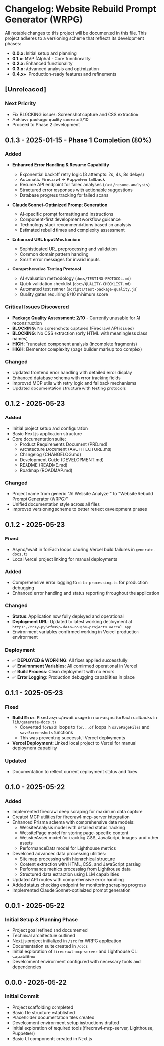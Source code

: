 # Changelog: Website Rebuild Prompt Generator (WRPG)

All notable changes to this project will be documented in this file. This project adheres to a versioning scheme that reflects its development phases:

- **0.0.x:** Initial setup and planning
- **0.1.x:** MVP (Alpha) - Core functionality
- **0.2.x:** Enhanced functionality
- **0.3.x:** Advanced analysis and optimization
- **0.4.x+:** Production-ready features and refinements

## [Unreleased]

### Next Priority
- Fix BLOCKING issues: Screenshot capture and CSS extraction
- Achieve package quality score ≥ 8/10
- Proceed to Phase 2 development

## 0.1.3 - 2025-01-15 - Phase 1 Completion (80%)

### Added
- **Enhanced Error Handling & Resume Capability**
  - Exponential backoff retry logic (3 attempts: 2s, 4s, 8s delays)
  - Automatic Firecrawl → Puppeteer fallback
  - Resume API endpoint for failed analyses (`/api/resume-analysis`)
  - Structured error responses with actionable suggestions
  - Database progress tracking for failed scans

- **Claude Sonnet-Optimized Prompt Generation**
  - AI-specific prompt formatting and instructions
  - Component-first development workflow guidance
  - Technology stack recommendations based on analysis
  - Estimated rebuild times and complexity assessment

- **Enhanced URL Input Mechanism**
  - Sophisticated URL preprocessing and validation
  - Common domain pattern handling
  - Smart error messages for invalid inputs

- **Comprehensive Testing Protocol**
  - AI evaluation methodology (`docs/TESTING-PROTOCOL.md`)
  - Quick validation checklist (`docs/QUALITY-CHECKLIST.md`)
  - Automated test runner (`scripts/test-package-quality.js`)
  - Quality gates requiring 8/10 minimum score

### Critical Issues Discovered
- **Package Quality Assessment: 2/10** - Currently unusable for AI reconstruction
- **BLOCKING**: No screenshots captured (Firecrawl API issues)
- **BLOCKING**: No CSS extraction (only HTML with meaningless class names)
- **HIGH**: Truncated component analysis (incomplete fragments)
- **HIGH**: Elementor complexity (page builder markup too complex)

### Changed
- Updated frontend error handling with detailed error display
- Enhanced database schema with error tracking fields
- Improved MCP utils with retry logic and fallback mechanisms
- Updated documentation structure with testing protocols

## 0.1.2 - 2025-05-23

### Added
- Initial project setup and configuration
- Basic Next.js application structure
- Core documentation suite:
  - Product Requirements Document (PRD.md)
  - Architecture Document (ARCHITECTURE.md)
  - Changelog (CHANGELOG.md)
  - Development Guide (DEVELOPMENT.md)
  - README (README.md)
  - Roadmap (ROADMAP.md)

### Changed
- Project name from generic "AI Website Analyzer" to "Website Rebuild Prompt Generator (WRPG)"
- Unified documentation style across all files
- Improved versioning scheme to better reflect development phases

## 0.1.2 - 2025-05-23

### Fixed
- Async/await in forEach loops causing Vercel build failures in `generate-docs.ts`
- Local Vercel project linking for manual deployments

### Added
- Comprehensive error logging to `data-processing.ts` for production debugging
- Enhanced error handling and status reporting throughout the application

### Changed
- **Status**: Application now fully deployed and operational
- **Deployment URL**: Updated to latest working deployment at `https://xray-py6rfm99p-dean-roughs-projects.vercel.app`
- Environment variables confirmed working in Vercel production environment

### Deployment
- ✅ **DEPLOYED & WORKING**: All fixes applied successfully
- ✅ **Environment Variables**: All confirmed operational in Vercel
- ✅ **Build Process**: Clean deployment with no errors
- ✅ **Error Logging**: Production debugging capabilities in place

## 0.1.1 - 2025-05-23

### Fixed
- **Build Error**: Fixed async/await usage in non-async forEach callbacks in `lib/generate-docs.ts`
  - Converted `forEach` loops to `for...of` loops in `savePageFiles` and `saveScreenshots` functions
  - This was preventing successful Vercel deployments
- **Vercel Deployment**: Linked local project to Vercel for manual deployment capability

### Updated
- Documentation to reflect current deployment status and fixes

## 0.1.0 - 2025-05-22

### Added
- Implemented firecrawl deep scraping for maximum data capture
- Created MCP utilities for firecrawl-mcp-server integration
- Enhanced Prisma schema with comprehensive data models:
  - WebsiteAnalysis model with detailed status tracking
  - WebsitePage model for storing page-specific content
  - WebsiteAsset model for tracking CSS, JavaScript, images, and other assets
  - PerformanceData model for Lighthouse metrics
- Developed advanced data processing utilities:
  - Site map processing with hierarchical structure
  - Content extraction with HTML, CSS, and JavaScript parsing
  - Performance metrics processing from Lighthouse data
  - Structured data extraction using LLM capabilities
- Updated API routes with comprehensive error handling
- Added status checking endpoint for monitoring scraping progress
- Implemented Claude Sonnet-optimized prompt generation

## 0.0.1 - 2025-05-22

### Initial Setup & Planning Phase
- Project goal refined and documented
- Technical architecture outlined
- Next.js project initialized in `/src` for WRPG application
- Documentation suite created in `/docs`
- Initial exploration of `firecrawl-mcp-server` and Lighthouse CLI capabilities
- Development environment configured with necessary tools and dependencies

## 0.0.0 - 2025-05-22

### Initial Commit
- Project scaffolding completed
- Basic file structure established
- Placeholder documentation files created
- Development environment setup instructions drafted
- Initial exploration of required tools (firecrawl-mcp-server, Lighthouse, Puppeteer)
- Basic UI components created in Next.js